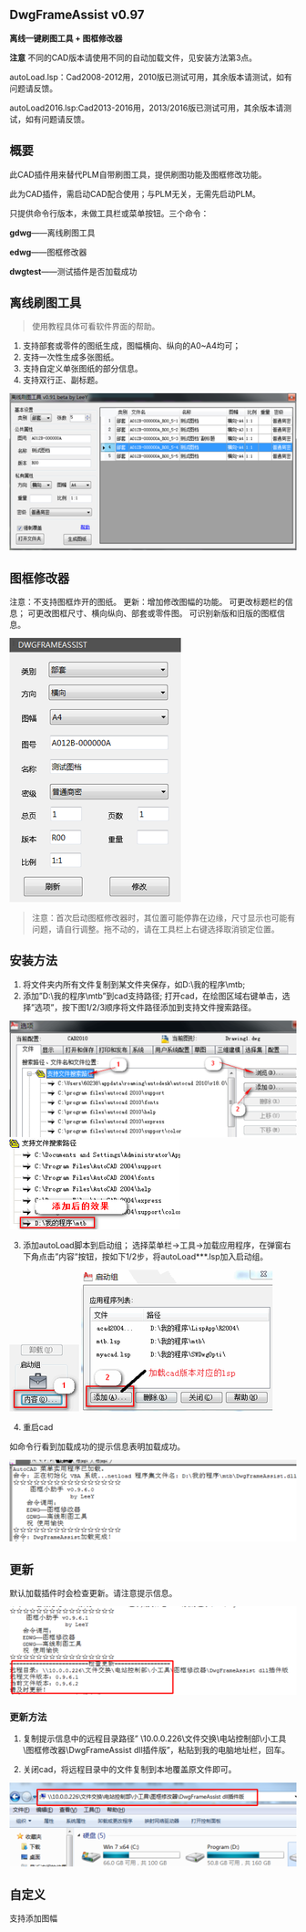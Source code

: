 ## DwgFrameAssist v0.97

**离线一键刷图工具 + 图框修改器**

**注意**
不同的CAD版本请使用不同的自动加载文件，见安装方法第3点。

autoLoad.lsp：Cad2008-2012用，2010版已测试可用，其余版本请测试，如有问题请反馈。

autoLoad2016.lsp:Cad2013-2016用，2013/2016版已测试可用，其余版本请测试，如有问题请反馈。

## 概要
此CAD插件用来替代PLM自带刷图工具，提供刷图功能及图框修改功能。

此为CAD插件，需启动CAD配合使用；与PLM无关，无需先启动PLM。

只提供命令行版本，未做工具栏或菜单按钮。三个命令：

**gdwg**——离线刷图工具

**edwg**——图框修改器

**dwgtest**——测试插件是否加载成功

## 离线刷图工具 
>使用教程具体可看软件界面的帮助。
1. 支持部套或零件的图纸生成，图幅横向、纵向的A0~A4均可；
2. 支持一次性生成多张图纸。
3. 支持自定义单张图纸的部分信息。
4. 支持双行正、副标题。

![离线刷图工具主界面](images/c12bddbf-8a91-4d9f-b2b3-191984c50680.001.png)

## 图框修改器
注意：不支持图框炸开的图纸。
更新：增加修改图幅的功能。
可更改标题栏的信息；
可更改图框尺寸、横向纵向、部套或零件图。
可识别新版和旧版的图框信息。

![图框修改器](images/c12bddbf-8a91-4d9f-b2b3-191984c50680.002.png)

>注意：首次启动图框修改器时，其位置可能停靠在边缘，尺寸显示也可能有问题，请自行调整。拖不动的，请在工具栏上右键选择取消锁定位置。

## 安装方法
1. 将文件夹内所有文件复制到某文件夹保存，如D:\我的程序\mtb;
2. 添加”D:\我的程序\mtb”到cad支持路径;
打开cad，在绘图区域右键单击，选择”选项”，按下图1/2/3顺序将文件路径添加到支持文件搜索路径。

![](images/c12bddbf-8a91-4d9f-b2b3-191984c50680.003.png)
![](images/c12bddbf-8a91-4d9f-b2b3-191984c50680.004.png)

3. 添加autoLoad脚本到启动组；
选择菜单栏->工具->加载应用程序，在弹窗右下角点击”内容”按钮，按如下1/2步，将autoLoad***.lsp加入启动组。

![](images/c12bddbf-8a91-4d9f-b2b3-191984c50680.006.png)
![](images/c12bddbf-8a91-4d9f-b2b3-191984c50680.007.png)

4. 重启cad

如命令行看到加载成功的提示信息表明加载成功。

![](images/c12bddbf-8a91-4d9f-b2b3-191984c50680.008.png)

## 更新
默认加载插件时会检查更新。请注意提示信息。

![](images/c12bddbf-8a91-4d9f-b2b3-191984c50680.009.png)

### 更新方法
1. 复制提示信息中的远程目录路径” \\10.0.0.226\文件交换\电站控制部\小工具\图框修改器\DwgFrameAssist dll插件版”，粘贴到我的电脑地址栏，回车。

2. 关闭cad，将远程目录中的文件复制到本地覆盖原文件即可。

![](images/c12bddbf-8a91-4d9f-b2b3-191984c50680.010.png)

## 自定义
支持添加图幅